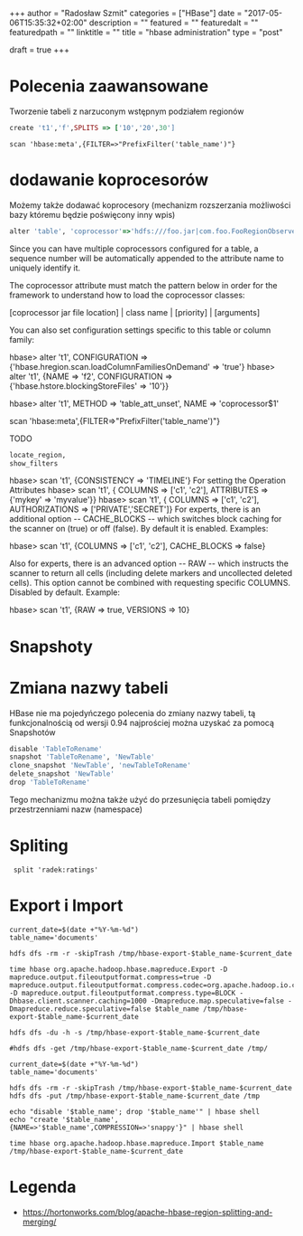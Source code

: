 +++
author = "Radosław Szmit"
categories = ["HBase"]
date = "2017-05-06T15:35:32+02:00"
description = ""
featured = ""
featuredalt = ""
featuredpath = ""
linktitle = ""
title = "hbase administration"
type = "post"

draft = true
+++

# Polecenia zaawansowane #

Tworzenie tabeli z narzuconym wstępnym podziałem regionów
~~~ruby
create 't1','f',SPLITS => ['10','20',30']
~~~

~~~
scan 'hbase:meta',{FILTER=>"PrefixFilter('table_name')"}
~~~


# dodawanie koprocesorów

Możemy także dodawać koprocesory (mechanizm rozszerzania możliwości bazy któremu będzie poświęcony inny wpis)
~~~ruby
alter 'table', 'coprocessor'=>'hdfs:///foo.jar|com.foo.FooRegionObserver|1001|arg1=1,arg2=2'
~~~


Since you can have multiple coprocessors configured for a table, a
sequence number will be automatically appended to the attribute name
to uniquely identify it.

The coprocessor attribute must match the pattern below in order for
the framework to understand how to load the coprocessor classes:

  [coprocessor jar file location] | class name | [priority] | [arguments]

You can also set configuration settings specific to this table or column family:

  hbase> alter 't1', CONFIGURATION => {'hbase.hregion.scan.loadColumnFamiliesOnDemand' => 'true'}
  hbase> alter 't1', {NAME => 'f2', CONFIGURATION => {'hbase.hstore.blockingStoreFiles' => '10'}}


  hbase> alter 't1', METHOD => 'table_att_unset', NAME => 'coprocessor$1'







scan 'hbase:meta',{FILTER=>"PrefixFilter('table_name')"}


TODO
~~~ruby
locate_region, 
show_filters
~~~




 hbase> scan 't1', {CONSISTENCY => 'TIMELINE'}
For setting the Operation Attributes 
  hbase> scan 't1', { COLUMNS => ['c1', 'c2'], ATTRIBUTES => {'mykey' => 'myvalue'}}
  hbase> scan 't1', { COLUMNS => ['c1', 'c2'], AUTHORIZATIONS => ['PRIVATE','SECRET']}
For experts, there is an additional option -- CACHE_BLOCKS -- which
switches block caching for the scanner on (true) or off (false).  By
default it is enabled.  Examples:

  hbase> scan 't1', {COLUMNS => ['c1', 'c2'], CACHE_BLOCKS => false}

Also for experts, there is an advanced option -- RAW -- which instructs the
scanner to return all cells (including delete markers and uncollected deleted
cells). This option cannot be combined with requesting specific COLUMNS.
Disabled by default.  Example:

  hbase> scan 't1', {RAW => true, VERSIONS => 10}


# Snapshoty



# Zmiana nazwy tabeli

HBase nie ma pojedyńczego polecenia do zmiany nazwy tabeli, tą funkcjonalnością od wersji 0.94 najprościej można uzyskać za pomocą Snapshotów

~~~ruby
disable 'TableToRename'
snapshot 'TableToRename', 'NewTable'
clone_snapshot 'NewTable', 'newTableToRename'
delete_snapshot 'NewTable'
drop 'TableToRename'
~~~

Tego mechanizmu można także użyć do przesunięcia tabeli pomiędzy przestrzenniami nazw (namespace)


# Spliting

~~~
 split 'radek:ratings'
~~~


# Export i Import

~~~shell
current_date=$(date +"%Y-%m-%d")
table_name='documents'

hdfs dfs -rm -r -skipTrash /tmp/hbase-export-$table_name-$current_date

time hbase org.apache.hadoop.hbase.mapreduce.Export -D mapreduce.output.fileoutputformat.compress=true -D mapreduce.output.fileoutputformat.compress.codec=org.apache.hadoop.io.compress.GzipCodec -D mapreduce.output.fileoutputformat.compress.type=BLOCK -Dhbase.client.scanner.caching=1000 -Dmapreduce.map.speculative=false -Dmapreduce.reduce.speculative=false $table_name /tmp/hbase-export-$table_name-$current_date
 
hdfs dfs -du -h -s /tmp/hbase-export-$table_name-$current_date

#hdfs dfs -get /tmp/hbase-export-$table_name-$current_date /tmp/
~~~

~~~shell
current_date=$(date +"%Y-%m-%d")
table_name='documents'

hdfs dfs -rm -r -skipTrash /tmp/hbase-export-$table_name-$current_date
hdfs dfs -put /tmp/hbase-export-$table_name-$current_date /tmp

echo "disable '$table_name'; drop '$table_name'" | hbase shell
echo "create '$table_name', {NAME=>'$table_name',COMPRESSION=>'snappy'}" | hbase shell

time hbase org.apache.hadoop.hbase.mapreduce.Import $table_name /tmp/hbase-export-$table_name-$current_date
~~~


# Legenda

* https://hortonworks.com/blog/apache-hbase-region-splitting-and-merging/
